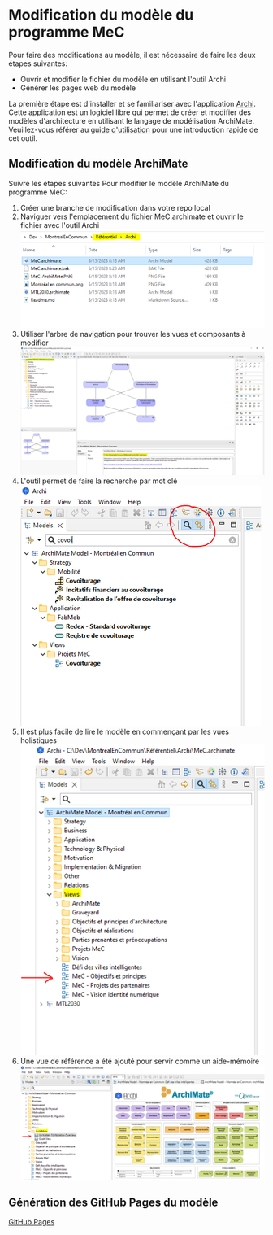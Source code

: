 # Modification du modèle du programme MeC
Pour faire des modifications au modèle, il est nécessaire de faire les deux étapes suivantes:
- Ouvrir et modifier le fichier du modèle en utilisant l'outil Archi
- Générer les pages web du modèle

La première étape est d'installer et se familiariser avec l'application [Archi](https://www.archimatetool.com/). 
Cette application est un logiciel libre qui permet de créer et modifier des modèles d'architecture en utilisant le langage de modélisation ArchiMate. 
Veuillez-vous référer au [guide d'utilisation](https://www.archimatetool.com/downloads/archi/Archi%20User%20Guide.pdf) pour une introduction rapide de cet outil.

## Modification du modèle ArchiMate
Suivre les étapes suivantes Pour modifier le modèle ArchiMate du programme MeC:
1. Créer une branche de modification dans votre repo local
2. Naviguer vers l'emplacement du fichier MeC.archimate et ouvrir le fichier avec l'outil Archi  
![Fichier du modèle ArchiMate](images/model-file.PNG)
3. Utiliser l'arbre de navigation pour trouver les vues et composants à modifier  
![Navigation du modèle MeC](images/Archi-MeC.PNG)
4. L'outil permet de faire la recherche par mot clé  
![Recherche par mot clé](images/Archi-Search.PNG)
5. Il est plus facile de lire le modèle en commençant par les vues holistiques  
![Vues holistiques](images/Archi-Vues-holistiques.PNG)
7. Une vue de référence a été ajouté pour servir comme un aide-mémoire  
![Aide-mémoire ArchiMate](images/Archi-ArchiMate.PNG)

## Génération des GitHub Pages du modèle
[GitHub Pages](https://docs.github.com/fr/pages/getting-started-with-github-pages/about-github-pages)
